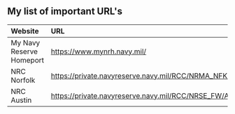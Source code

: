 ## My list of important URL's

| Website                | URL                                                                          |
|:-----------------------|:-----------------------------------------------------------------------------|
|My Navy Reserve Homeport|https://www.mynrh.navy.mil/                                                   |
|NRC Norfolk             |https://private.navyreserve.navy.mil/RCC/NRMA_NFK/NORFOLK/                    |
|NRC Austin              |https://private.navyreserve.navy.mil/RCC/NRSE_FW/AUSTIN/Pages/NRH_Default.aspx|
